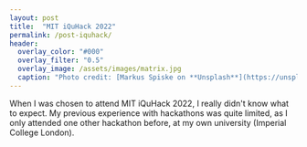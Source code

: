 ```yaml
---
layout: post
title:  "MIT iQuHack 2022"
permalink: /post-iquhack/
header:
  overlay_color: "#000"
  overlay_filter: "0.5"
  overlay_image: /assets/images/matrix.jpg
  caption: "Photo credit: [Markus Spiske on **Unsplash**](https://unsplash.com/photos/iar-afB0QQw)"
---
```


When I was chosen to attend MIT iQuHack 2022, I really didn't know what to expect.
My previous experience with hackathons was quite limited, as I only attended
one other hackathon before, at my own university (Imperial College London).